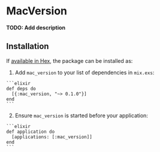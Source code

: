 # MacVersion

**TODO: Add description**

## Installation

If [available in Hex](https://hex.pm/docs/publish), the package can be installed as:

  1. Add `mac_version` to your list of dependencies in `mix.exs`:

    ```elixir
    def deps do
      [{:mac_version, "~> 0.1.0"}]
    end
    ```

  2. Ensure `mac_version` is started before your application:

    ```elixir
    def application do
      [applications: [:mac_version]]
    end
    ```

